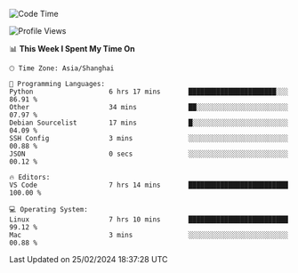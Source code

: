 <!--START_SECTION:waka-->
![Code Time](http://img.shields.io/badge/Code%20Time-355%20hrs%2023%20mins-blue)

![Profile Views](http://img.shields.io/badge/Profile%20Views-7-blue)

📊 **This Week I Spent My Time On** 

```text
🕑︎ Time Zone: Asia/Shanghai

💬 Programming Languages: 
Python                   6 hrs 17 mins       ██████████████████████░░░   86.91 % 
Other                    34 mins             ██░░░░░░░░░░░░░░░░░░░░░░░   07.97 % 
Debian Sourcelist        17 mins             █░░░░░░░░░░░░░░░░░░░░░░░░   04.09 % 
SSH Config               3 mins              ░░░░░░░░░░░░░░░░░░░░░░░░░   00.88 % 
JSON                     0 secs              ░░░░░░░░░░░░░░░░░░░░░░░░░   00.12 % 

🔥 Editors: 
VS Code                  7 hrs 14 mins       █████████████████████████   100.00 % 

💻 Operating System: 
Linux                    7 hrs 10 mins       █████████████████████████   99.12 % 
Mac                      3 mins              ░░░░░░░░░░░░░░░░░░░░░░░░░   00.88 % 
```


 Last Updated on 25/02/2024 18:37:28 UTC
<!--END_SECTION:waka-->
